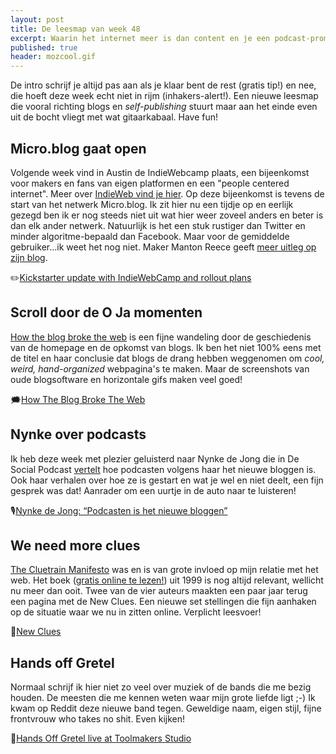 ```yaml
---
layout: post
title: De leesmap van week 48
excerpt: Waarin het internet meer is dan content en je een podcast-promotie en punkrock krijgt. 
published: true
header: mozcool.gif
---
```


De intro schrijf je altijd pas aan als je klaar bent de rest (gratis tip!) en nee, die hoeft deze week echt niet in rijm (inhakers-alert!). Een nieuwe leesmap die vooral richting blogs en _self-publishing_ stuurt maar aan het einde even uit de bocht vliegt met wat gitaarkabaal. Have fun!

## Micro.blog gaat open
Volgende week vind in Austin de IndieWebcamp plaats, een bijeenkomst voor makers en fans van eigen platformen en een "people centered internet". Meer over [IndieWeb vind je hier][1]. Op deze bijeenkomst is tevens de start van het netwerk Micro.blog. Ik zit hier nu een tijdje op en eerlijk gezegd ben ik er nog steeds niet uit wat hier weer zoveel anders en beter is dan elk ander netwerk. Natuurlijk is het een stuk rustiger dan Twitter en minder algoritme-bepaald dan Facebook. Maar voor de gemiddelde gebruiker...ik weet het nog niet. Maker Manton Reece geeft [meer uitleg op zijn blog][2].  

✏️[Kickstarter update with IndieWebCamp and rollout plans][3]

## Scroll door de O Ja momenten
[How the blog broke the web][4] is een fijne wandeling door de geschiedenis van de homepage en de opkomst van blogs. Ik ben het niet 100% eens met de titel en haar conclusie dat blogs de drang hebben weggenomen om *cool, weird, hand-organized* webpagina's te maken. Maar de screenshots van oude blogsoftware en horizontale gifs maken veel goed!
  
🗯[How The Blog Broke The Web][5]

## Nynke over podcasts
Ik heb deze week met plezier geluisterd naar Nynke de Jong die in De Social Podcast [vertelt][6] hoe podcasten volgens haar het nieuwe bloggen is. Ook haar verhalen over hoe ze is gestart en wat je wel en niet deelt, een fijn gesprek was dat! Aanrader om een uurtje in de auto naar te luisteren!
  
🎙[Nynke de Jong: “Podcasten is het nieuwe bloggen”][7]

## We need more clues
[The Cluetrain Manifesto][8] was en is van grote invloed op mijn relatie met het web. Het boek ([gratis online te lezen!][9]) uit 1999 is nog altijd relevant, wellicht nu meer dan ooit. Twee van de vier auteurs maakten een paar jaar terug een pagina met de New Clues. Een nieuwe set stellingen die fijn aanhaken op de situatie waar we nu in zitten online. Verplicht leesvoer!
  
💎[New Clues][10]

## Hands off Gretel
Normaal schrijf ik hier niet zo veel over muziek of de bands die me bezig houden. De meesten die me kennen weten waar mijn grote liefde ligt ;-)
Ik kwam op Reddit deze nieuwe band tegen. Geweldige naam, eigen stijl, fijne frontvrouw who takes no shit. Even kijken!
  
🎸[Hands Off Gretel live at Toolmakers Studio][11]


[1]:	/Indieweb
[2]:	http://www.manton.org/2017/11/kickstarter-update-with-indiewebcamp-and-rollout-plans.html
[3]:	http://www.manton.org/2017/11/kickstarter-update-with-indiewebcamp-and-rollout-plans.html
[4]:	https://stackingthebricks.com/how-blogs-broke-the-web/
[5]:	https://stackingthebricks.com/how-blogs-broke-the-web/
[6]:	https://www.marketingfacts.nl/berichten/nynke-de-jong-podcasten-is-het-nieuwe-bloggen
[7]:	https://www.marketingfacts.nl/berichten/nynke-de-jong-podcasten-is-het-nieuwe-bloggen
[8]:	http://www.cluetrain.com/
[9]:	http://www.cluetrain.com/book/
[10]:	http://newclues.cluetrain.com/
[11]:	https://www.reddit.com/r/grunge/comments/7gm53f/hands_off_gretel_full_live_session_at_toolmakers/